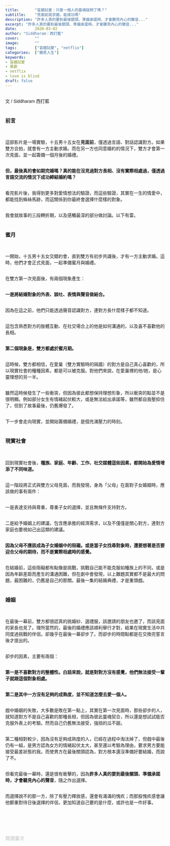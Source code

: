```yaml
---
title:       "盲婚試愛：只愛一個人的靈魂就夠了嗎？"
subtitle:    "見面前就求婚，能成功嗎"
description: "許多人真的要到最後關頭、準備承諾時，才會聽見內心的聲音..."
excerpt: "許多人真的要到最後關頭、準備承諾時，才會聽見內心的聲音..."
date:        2020-03-02
author: "Siddharam｜西打藍"
cover:       ""
image:       ""
tags:        ["盲婚試愛", "netflix"]
categories:  ["鏡思人生"]
keywords:
- 盲婚試愛
- 美劇
- netflix
- love is blind
draft: false
---
```


<article style="font-family: 'Noto Sans TC', '微軟正黑體', sans-serif; font-weight: 300;">

<br>文 / Siddharam 西打藍<br><br>

<h3 class="article-h1-color">前言</h3><br>

這部影片是一場實驗，十五男十五女在<b>見面前</b>，僅透過言語、對話認識對方。如果雙方合拍，就會有一方主動求婚。而在另一方也同意婚約的情況下，雙方才會第一次見面，並一起籌備一個月後的婚禮。<br><br>

<b>但，最後真的會如期完婚嗎？真的能在沒見過對方長相、沒有實際相處過，僅透過言語交流的情況下成功締結婚約嗎？</b><br><br>

看完影片後，我得到更多對愛情想法的驗證，而這些驗證，其實在一生的情愛中，都能找到蛛絲馬跡，而這關係到你最終會選擇什麼樣的對象。<br><br>

我會就故事的三段轉折期，以及感觸最深的部分做討論。以下有雷。<br><br>

<h3 class="article-h1-color">蜜月</h3><br>

一開始，十五男十五女交錯約會，直到雙方有初步共識後，才有一方主動求婚。這時，他們才會正式見面，一起準備蜜月與婚禮。<br><br>

在雙方第一次見面後，有兩個現象產生：<br><br>

<b>一是將結婚對象的外表、談吐、表情與聲音做結合。</b><br><br>

因為在這之前，他們只能透過聲音認識對方，連對方長什麼樣子都不知道。<br><br>

這包含熟悉對方的肢體互動、在社交場合上的他是如何溝通的，以及喜不喜歡他的長相。<br><br>

<b>第二個現象是，雙方都處於蜜月期。</b><br><br>

這時候，雙方都相信，在愛巢（雙方實驗時的隔牆）的對方是自己真心喜歡的，所以現實社會的種種因素，都是可以被克服。對他們來說，在愛巢裡的他/她，是心靈理想的另一半。<br><br>

雖然這時候發生了一些衝突，但因為彼此都想保持理想形象，所以衝突的點並不是很明顯。例如部分女生有情緒起伏較大，或是無法給出承諾等，雖然都自我壓抑住了，但到了故事最後，仍舊爆發了。<br><br>

下一步會走向現實，並開始籌備婚禮，是個充滿壓力的時刻。<br><br>

<h3 class="article-h1-color">現實社會</h3><br>

回到現實社會後，<b>種族、家庭、年齡、工作、社交媒體這些因素，都開始為愛情增添了不同味道。</b><br><br>

這一階段將正式與雙方父母見面，而我發現，身為「父母」在面對子女婚姻時，應該做的事有兩件：<br><br>

一是表達支持與尊重，尊重子女的選擇，並且無條件支持對方。<br><br>

二是給予婚姻上的建議，包含應承擔的經濟需求，以及不僅僅是關心對方，連對方家庭也要視如己出這類的建議。<br><br>

<b>因為父母不應該成為子女婚姻中的阻礙。或是當子女找尋對象時，還要想著是否要迎合父母的期待，而不是實際相處時的感覺。</b><br><br>

在結婚前，這些阻礙都有點像是挑戰，挑戰自己能不能克服如種族上的不同，或是因為年齡差距而產生的溝通困難，但在劇中會發現，以上難題其實都不是最大的問題，最困難的，仍舊是自己的那關。最後一集的結婚典禮，才是重頭戲。<br><br>


<h3 class="article-h1-color">婚姻</h3><br>

在最後一幕前，雙方都很認真的挑婚紗、選禮服，該邀請的朋友也邀了，而該見面的家長也見了。理所當然的，最後的婚禮應該順利舉行才對，結果在現實生活中共同度過挑戰的伴侶，卻幾乎在最後一幕卻步了。而卻步的時間點都是在交換完誓言後才提出的。<br><br>

卻步的因素，主要有兩個：<br><br>

<b>第一是不喜歡對方的整體性。白話來說，就是對對方沒有感覺，他們無法接受一輩子就跟這個對象相處。</b><br><br>

<b>第二是其中一方沒有足夠的成熟度，並不知道怎麼去愛一個人。</b><br><br>

戲中婚姻的失敗，大多數是敗在第一點上，其實在第一次見面時，那些卻步的人，就知道對方不是自己喜歡的那種長相，但因為彼此靈魂契合，所以還是想試試能否克服外表上的考驗。然而自己仍舊無法接受，強扭的瓜不甜。<br><br>

第二種相對較少，因為沒有足夠成熟度的人，已經在過程中淘汰掉了，但戲中最後仍有一組，是男方認為女方的情緒起伏太大，甚至還以考驗為理由，要求男方要能接受最差狀態的我。而使男方在最後關頭認為，對方根本還沒準備好要結婚，而說了不。<br><br>

但看完最後一幕時，還是很有衝擊的，因為<b>許多人真的要到最後關頭、準備承諾時，才會聽見內心的聲音</b>，隨之作出選擇。<br><br>

而選擇說不的那一方，除了有壓力釋放感，還會有滿滿的愧疚；而那股愧疚感會讓他鄭重對待日後選擇的伴侶，更加知道自己要的是什麼，或許也是一件好事。<br><br>



<br><br><br>

</article>

<div style="color: #bfbfbf; font-size: 15px;" id="busuanzi_container_page_pv">
  閱讀量<span id="busuanzi_value_page_pv"></span>次
</div>

<script src="../../js/post.js"></script>



